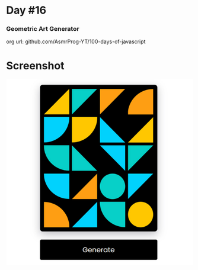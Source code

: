 # Day #16

### Geometric Art Generator
org url: github.com/AsmrProg-YT/100-days-of-javascript

# Screenshot
![sc](./screenshot.jpg)
